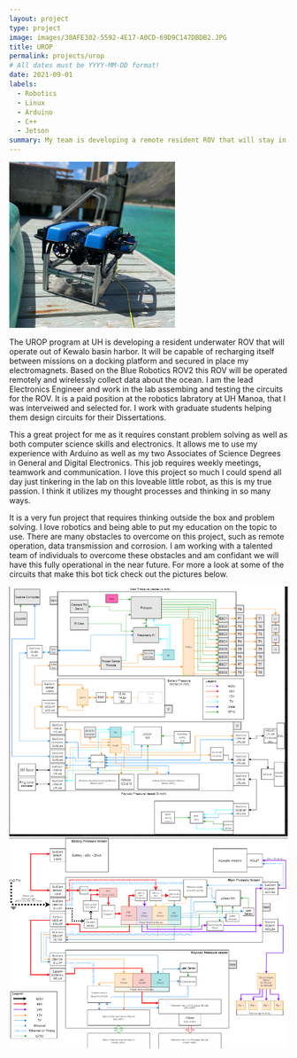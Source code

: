 ```yaml
---
layout: project
type: project
image: images/30AFE302-5592-4E17-A0CD-69D9C147DBDB2.JPG
title: UROP
permalink: projects/urop
# All dates must be YYYY-MM-DD format!
date: 2021-09-01
labels:
  - Robotics
  - Linux
  - Arduino
  - C++
  - Jetson
summary: My team is developing a remote resident ROV that will stay in the ocean for extended periods.
---
```


<div class="ui small rounded images">
  <img class="ui image" src="../images/30AFE302-5592-4E17-A0CD-69D9C147DBDB2.JPG">
</div>

The UROP program at UH is developing a resident underwater ROV that will operate out of Kewalo basin harbor.  It will be capable of recharging itself between missions on a docking platform and secured in place my electromagnets.  Based on the Blue Robotics ROV2 this ROV will be operated remotely and wirelessly collect data about the ocean.  I am the lead Electronics Engineer and work in the lab assembing and testing the circuits for the ROV.  It is a paid position at the robotics labratory at UH Manoa, that I was interveiwed and selected for.  I work with graduate students helping them design circuits for their Dissertations.

This a great project for me as it requires constant problem solving as well as both computer science skills and electronics.  It allows me to use my experience with Arduino as well as my two Associates of Science Degrees in General and Digital Electronics.  This job requires weekly meetings, teamwork and communication.  I love this project so much I could spend all day just tinkering in the lab on this loveable little robot, as this is my true passion.  I think it utilizes my thought processes and thinking in so many ways.  

It is a very fun project that requires thinking outside the box and problem solving.  I love robotics and being able to put my education on the topic to use.  There are many obstacles to overcome on this project, such as remote operation, data transmission and corrosion.  I am working with a talented team of individuals to overcome these obstacles and am confidant we will have this fully operational in the near future.  For more a look at some of the circuits that make this bot tick check out the pictures below.  

<div class="ui small rounded images">
  <img class="ui image" src="../images/ROVWiring.png">
  <img class="ui image" src="../images/DSWiring.png">
</div>

